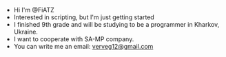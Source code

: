 - Hi I'm @FiATZ
- Interested in scripting, but I'm just getting started
- I finished 9th grade and will be studying to be a programmer in Kharkov, Ukraine.
- I want to cooperate with SA-MP company.
- You can write me an email: verveg12@gmail.com

<!---
FiATZ/FiATZ is a ✨ special ✨ repository because its `README.md` (this file) appears on your GitHub profile.
You can click the Preview link to take a look at your changes.
--->
